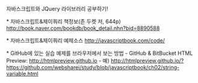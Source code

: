 자바스크립트와 JQuery 라이브러리 공부하기!

\* 자바스크립트&제이쿼리 책정보(존 두켓 저, 644p)
  http://book.naver.com/bookdb/book_detail.nhn?bid=8890588

\* 자바스크립트&제이쿼리 예제소스
  http://javascriptbook.com/code/

\* GitHub에 있는 실습 예제를 브라우저에서 보는 방법
  \- GitHub & BitBucket HTML Preview: http://htmlpreview.github.io
  \- 예) http://htmlpreview.github.io/?https://github.com/websharei/study/blob/javascriptbook/ch02/string-variable.html
